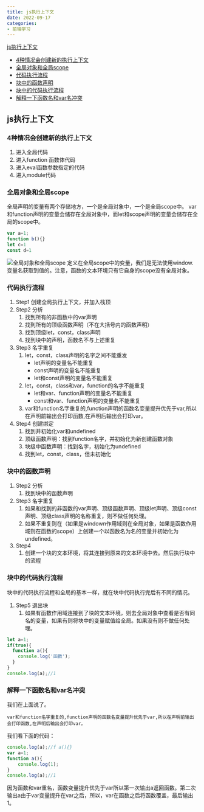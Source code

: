 ```yaml
---
title: js执行上下文
date: 2022-09-17
categories: 
- 前端学习
---
```


[js执行上下文](#1)
  - [4种情况会创建新的执行上下文](#2)
  - [全局对象和全局scope](#3)
  - [代码执行流程](#4)
  - [块中的函数声明](#5)
  - [块中的代码执行流程](#6)
  - [解释一下函数名和var名冲突](#7)

<p id=1><p>

## js执行上下文

<p id=2><p>

### 4种情况会创建新的执行上下文
1. 进入全局代码
2. 进入function 函数体代码
3. 进入eval函数参数指定的代码
4. 进入module代码

<p id=3><p>

### 全局对象和全局scope
全局声明的变量有两个存储地方，一个是全局对象中，一个是全局scope中。
var和function声明的变量会储存在全局对象中，而let和scope声明的变量会储存在全局的scope中。
```js
var a=1;
function b(){}
let c=1
const d=1
```
![全局对象和全局scope](/images/%E6%89%A7%E8%A1%8C%E4%B8%8A%E4%B8%8B%E6%96%87/1.png)
定义在全局scope中的变量，我们是无法使用window.变量名获取到值的。注意，函数的文本环境只有它自身的scope没有全局对象。

<p id=4><p>

### 代码执行流程
1. Step1	创建全局执行上下文，并加入栈顶
2. Step2	分析
    1. 找到所有的非函数中的var声明
    2. 找到所有的顶级函数声明（不在大括号内的函数声明）
    3. 找到顶级let，const，class声明
    4. 找到块中的声明，函数名不与上述重复
3. Step3	名字重复
    1. let，const，class声明的名字之间不能重发
        - let声明的变量名不能重复
        - const声明的变量名不能重复
        - let和const声明的变量名不能重复
    2. let，const，class和var，function的名字不能重复
        - let和var、function声明的变量名不能重复
        - const和var、function声明的变量名不能重复
    3. var和function名字重复的,function声明的函数名变量提升优先于var,所以在声明前输出会打印函数,在声明后输出会打印var。
4. Step4	创建绑定
    1. 找到并初始化var和undefined
    2. 顶级函数声明：找到function名字，并初始化为新创建函数对象
    3. 块级中函数声明：找到名字，初始化为undefined
    4. 找到let，const，class，但未初始化

<p id=5><p>

### 块中的函数声明
1. Step2  分析
    1. 找到块中的函数声明
2. Step3  名字重复
    1. 如果和找到的非函数的var声明、顶级函数声明、顶级let声明、顶级const声明、顶级class声明的名称重复，则不做任何处理。
    2. 如果不重复则在（如果是windown作用域则在全局对象，如果是函数作用域则在函数的scope）上创建一个以函数名为名的变量并初始化为undefined。
3. Step4
    1. 创建一个块的文本环境，将其连接到原来的文本环境中去。然后执行块中的流程

<p id=6><p>

### 块中的代码执行流程
块中的代码执行流程和全局的基本一样，就在块中代码执行完后有不同的情况。
1. Step5  退出块
    1. 如果有函数作用域连接到了块的文本环境，则去全局对象中查看是否有同名的变量，如果有则将块中的变量赋值给全局。如果没有则不做任何处理。
```js
let a=1;
if(true){
  function a(){
    console.log('函数');
  }
}
console.log(a);//1
```

<p id=7><p>

### 解释一下函数名和var名冲突
我们在上面说了。
```
var和function名字重复的,function声明的函数名变量提升优先于var,所以在声明前输出会打印函数,在声明后输出会打印var。
```
我们看下面的代码：
```js
console.log(a);//f a(){}
var a=1;
function a(){
    console.log(1);
}
console.log(a);//1
```
因为函数和var重名，函数变量提升优先于var所以第一次输出a返回函数。第二次输出a由于var变量提升在var之后，所以，var在函数之后将函数覆盖，最后输出1。